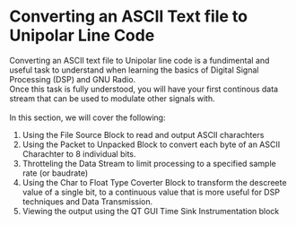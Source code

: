 # Converting an ASCII Text file to Unipolar Line Code
Converting an ASCII text file to Unipolar line code is a fundimental and useful task to understand when learning the basics of Digital Signal Processing (DSP) and GNU Radio.<br>
Once this task is fully understood, you will have your first continous data stream that can be used to modulate other signals with.<br>
<br>
In this section, we will cover the following:<br>

1. Using the File Source Block to read and output ASCII charachters 
2. Using the Packet to Unpacked Block to convert each byte of an ASCII Charachter to 8 individual bits.
3. Throtteling the Data Stream to limit processing to a specified sample rate (or baudrate) 
4. Using the Char to Float Type Coverter Block to transform the descreete value of a single bit, to a continuous value that is more useful for DSP techniques and Data Transmission.
5. Viewing the output using the QT GUI Time Sink Instrumentation block